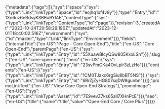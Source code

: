 {"metadata":{"tags":[]},"sys":{"space":{"sys":{"type":"Link","linkType":"Space","id":"eojhq1xf4v9y"}},"type":"Entry","id":"1Xn6nz6eBdsyKSBBu9YIAE","contentType":{"sys":{"type":"Link","linkType":"ContentType","id":"page"}},"revision":3,"createdAt":"2023-10-24T20:58:29.190Z","updatedAt":"2023-12-01T18:40:02.516Z","environment":{"sys":{"id":"master","type":"Link","linkType":"Environment"}}},"fields":{"internalTitle":{"en-US":"Page - Core Open-End"},"title":{"en-US":"Core Open-End"},"parentPage":{"en-US":{"sys":{"type":"Link","linkType":"Entry","id":"55XuawBIcyQSw805KxxLSn"}}},"slug":{"en-US":"core-open-end"},"hero":{"en-US":{"sys":{"type":"Link","linkType":"Entry","id":"23svPmCKa4OvLplr3zLzHo"}}},"contents":{"en-US":[{"sys":{"type":"Link","linkType":"Entry","id":"1CM0TJakc6rgSiu8bBT5NS"}},{"sys":{"type":"Link","linkType":"Entry","id":"6RrZjZyHG807sqDW8gunbn"}}]},"promoLinkText":{"en-US":"View Core Open-End Strategy"},"promoImage":{"en-US":{"sys":{"type":"Link","linkType":"Asset","id":"7E9vevZ7ks65aIl7XHnPcE"}}},"seo":{"en-US":{"title":{"name":"title","value":"Open-End Core / Core Plus"}}}}}